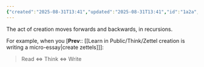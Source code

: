 ```yaml
---
{"created":"2025-08-31T13:41","updated":"2025-08-31T13:41","id":"1a2a","dg-permalink":"1a2a-creation-recursive","dg-publish":true,"permalink":"/1a2a-creation-recursive/","dgPassFrontmatter":true,"noteIcon":"1"}
---
```


The act of creation moves forwards and backwards, in recursions. 

For example, when you [**Prev**:: [[Learn in Public/Think/Zettel creation is writing a micro-essay\|create zettels]]]:
> Read <=> Think <=> Write 
